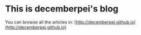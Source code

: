 # This is decemberpei's blog
You can browse all the articles in: [http://decemberpei.github.io](http://decemberpei.github.io)
